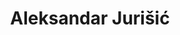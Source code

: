 ---
SICRIS: 08724
draft: false
fixName: aleksandar_jurišić
lab: Laboratorij za kriptografijo in računalniško varnost
labPos: Predstojnik laboratorija
location: R3.06 - Kabinet
mailInfo: aleksandar.jurisic@fri.uni-lj.si
officeHours: null
profName: prof. dr. Aleksandar Jurišić
profTitle: Redni profesor
telephoneInfo: null
title: Aleksandar Jurišić
---
